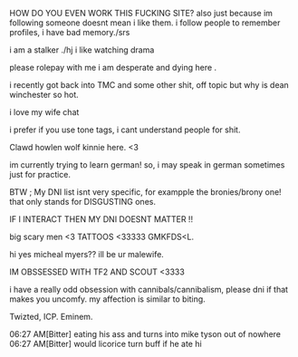 HOW DO YOU EVEN WORK THIS FUCKING SITE? also just because im following someone doesnt mean i like them. i follow people to remember profiles, i have bad memory./srs

 i am a stalker ./hj i like watching drama


please rolepay with me i am desperate and dying here . 


i recently got back into TMC and some other shit, off topic but why is dean winchester so hot.


i love my wife chat


i prefer if you use tone tags, i cant understand people for shit.

Clawd howlen wolf kinnie here. <3



im currently trying to learn german! so, i may speak in german sometimes just for practice. 

BTW ; My DNI list isnt very specific, for exampple the bronies/brony one! that only stands for DISGUSTING ones.

IF I INTERACT THEN MY DNI DOESNT MATTER !!


big scary men <3 TATTOOS <33333 GMKFDS<L. 

hi yes micheal myers?? ill be ur malewife. 



IM OBSSESSED WITH TF2 AND SCOUT <3333

i have a really odd obsession with cannibals/cannibalism, please dni if that makes you uncomfy. my affection is similar to biting.

Twizted, ICP. Eminem. 








06:27 AM[Bitter] eating his ass and turns into mike tyson out of nowhere
06:27 AM[Bitter] would licorice turn buff if he ate hi
